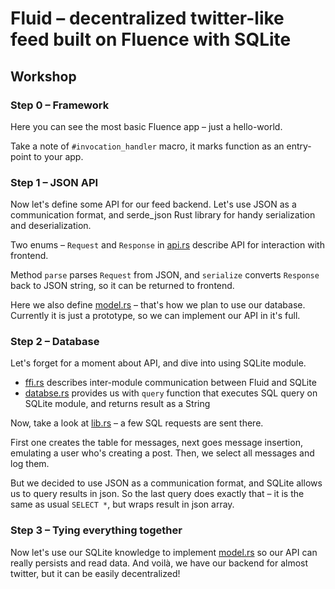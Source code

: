 # Fluid – decentralized twitter-like feed built on Fluence with SQLite
## Workshop
### Step 0 – Framework
Here you can see the most basic Fluence app – just a hello-world. 

Take a note of `#invocation_handler` macro, it marks function as an entry-point to your app.

### Step 1 – JSON API
Now let's define some API for our feed backend. Let's use JSON as a communication format, and serde_json Rust library for handy serialization and deserialization.

Two enums – `Request` and `Response` in [api.rs](step1-json-api/src/api.rs) describe API for interaction with frontend.

Method `parse` parses `Request` from JSON, and `serialize` converts `Response` back to JSON string, so it can be returned to frontend.

Here we also define [model.rs](step1-json-api/src/model.rs) – that's how we plan to use our database. Currently it is just a prototype, so we can implement our API in it's full.

### Step 2 – Database
Let's forget for a moment about API, and dive into using SQLite module.

- [ffi.rs](step2-database-only/src/ffi.rs) describes inter-module communication between Fluid and SQLite
- [databse.rs](step2-database-only/src/database.rs) provides us with `query` function that executes SQL query on SQLite module, and returns result as a String

Now, take a look at [lib.rs](step2-database-only/src/lib.rs) – a few SQL requests are sent there. 

First one creates the table for messages, next goes message insertion, emulating a user who's creating a post. Then, we select all messages and log them. 

But we decided to use JSON as a communication format, and SQLite allows us to query results in json. So the last query does exactly that – it is the same as usual `SELECT *`, but wraps result in json array.

### Step 3 – Tying everything together
Now let's use our SQLite knowledge to implement [model.rs](step3-finished-app/src/model.rs) so our API can really persists and read data. And voilà, we have our backend for almost twitter, but it can be easily decentralized!
  